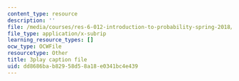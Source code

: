 ```yaml
---
content_type: resource
description: ''
file: /media/courses/res-6-012-introduction-to-probability-spring-2018/dd8686bab82958d58a18e0341bc4e439_YQ26hzI4OJk.vtt
file_type: application/x-subrip
learning_resource_types: []
ocw_type: OCWFile
resourcetype: Other
title: 3play caption file
uid: dd8686ba-b829-58d5-8a18-e0341bc4e439
---
```

